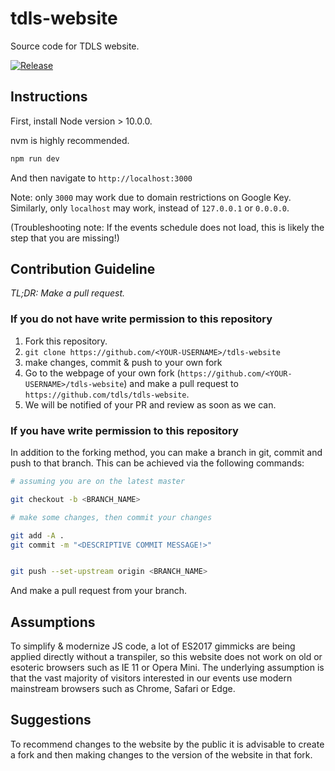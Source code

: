 # tdls-website
Source code for TDLS website.

[![Release](https://img.shields.io/badge/release-v.0.1.0-yellow.svg)](https://github.com/TDLS/tdls.github.io/releases/tag/v.0.1.0)

## Instructions

First, install Node version > 10.0.0.

nvm is highly recommended.


```bash
npm run dev
```

And then navigate to `http://localhost:3000`

Note: only `3000` may work due to domain restrictions on Google Key. Similarly, only `localhost` may work, instead of `127.0.0.1` or `0.0.0.0`.

(Troubleshooting note: If the events schedule does not load, this is likely the step that you are missing!)

## Contribution Guideline

*TL;DR: Make a pull request.*

### If you do not have write permission to this repository

1. Fork this repository.
2. `git clone https://github.com/<YOUR-USERNAME>/tdls-website`
3. make changes, commit & push to your own fork
4. Go to the webpage of your own fork (`https://github.com/<YOUR-USERNAME>/tdls-website`) and make a pull request to `https://github.com/tdls/tdls-website`.
5. We will be notified of your PR and review as soon as we can.

### If you have write permission to this repository

In addition to the forking method, you can make a branch in git, commit and push to that branch. This can be achieved via the following commands:

```bash
# assuming you are on the latest master

git checkout -b <BRANCH_NAME>

# make some changes, then commit your changes

git add -A .
git commit -m "<DESCRIPTIVE COMMIT MESSAGE!>"


git push --set-upstream origin <BRANCH_NAME>

```

And make a pull request from your branch.

## Assumptions

To simplify & modernize JS code, a lot of ES2017 gimmicks are being applied directly without a transpiler, so this website does not work on old or esoteric browsers such as IE 11 or Opera Mini. The underlying assumption is that the vast majority of visitors interested in our events use modern mainstream browsers such as Chrome, Safari or Edge.

## Suggestions

To recommend changes to the website by the public it is advisable to create a fork and then making changes to the version of the website in that fork.
